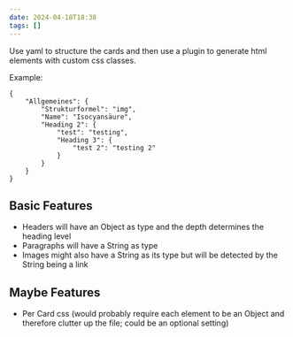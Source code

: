 ```yaml
---
date: 2024-04-18T18:38
tags: []
---
```

Use yaml to structure the cards and then use a plugin to generate html elements with custom css classes.

Example:
```infocards
{
	"Allgemeines": {
		"Strukturformel": "img",
		"Name": "Isocyansäure",
		"Heading 2": {
			"test": "testing",
			"Heading 3": {
				"test 2": "testing 2"
			}
		}
	}
}
```

## Basic Features
- Headers will have an Object as type and the depth determines the heading level
- Paragraphs will have a String as type
- Images might also have a String as its type but will be detected by the String being a link

## Maybe Features
- Per Card css (would probably require each element to be an Object and therefore clutter up the file; could be an optional setting)
